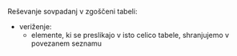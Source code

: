 Reševanje sovpadanj v zgoščeni tabeli:
- veriženje:
	- elemente, ki se preslikajo v isto celico tabele, shranjujemo v povezanem seznamu